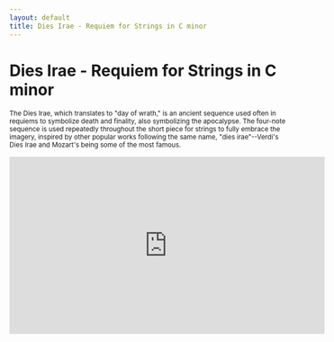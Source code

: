 ```yaml
---
layout: default
title: Dies Irae - Requiem for Strings in C minor
---
```


# Dies Irae - Requiem for Strings in C minor

<small>The Dies Irae, which translates to "day of wrath," is an ancient sequence used often in requiems to symbolize death and finality, also symbolizing the apocalypse. The four-note sequence is used repeatedly throughout the short piece for strings to fully embrace the imagery, inspired by other popular works following the same name, "dies irae"--Verdi's Dies Irae and Mozart's being some of the most famous.</small>

<iframe width="560" height="315" src="https://www.youtube.com/embed/M8rNfnFJWoU" frameborder="0" allow="accelerometer; autoplay; clipboard-write; encrypted-media; gyroscope; picture-in-picture" allowfullscreen></iframe>
